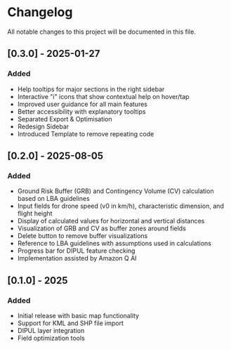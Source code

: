 # Changelog

All notable changes to this project will be documented in this file.


## [0.3.0] - 2025-01-27

### Added
- Help tooltips for major sections in the right sidebar
- Interactive "i" icons that show contextual help on hover/tap
- Improved user guidance for all main features
- Better accessibility with explanatory tooltips
- Separated Export & Optimisation
- Redesign Sidebar
- Introduced Template to remove repeating code

## [0.2.0] - 2025-08-05

### Added
- Ground Risk Buffer (GRB) and Contingency Volume (CV) calculation based on LBA guidelines
- Input fields for drone speed (v0 in km/h), characteristic dimension, and flight height
- Display of calculated values for horizontal and vertical distances
- Visualization of GRB and CV as buffer zones around fields
- Delete button to remove buffer visualizations
- Reference to LBA guidelines with assumptions used in calculations
- Progress bar for DIPUL feature checking
- Implementation assisted by Amazon Q AI



## [0.1.0] - 2025

### Added
- Initial release with basic map functionality
- Support for KML and SHP file import
- DIPUL layer integration
- Field optimization tools